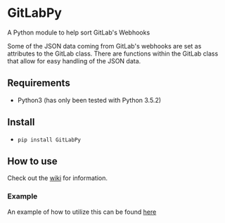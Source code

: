 # GitLabPy
A Python module to help sort GitLab's Webhooks

Some of the JSON data coming from GitLab's webhooks are set as attributes to the GitLab class. There are functions within the GitLab class that allow for easy handling of the JSON data.

## Requirements
* Python3 (has only been tested with Python 3.5.2)


## Install
* `pip install GitLabPy`

## How to use
Check out the [wiki](https://github.com/shadez95/GitLabPy/wiki) for information.

### Example
An example of how to utilize this can be found [here](https://github.com/shadez95/GitLabPy/tree/master/examples/Django-App)
